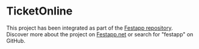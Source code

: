 # TicketOnline

This project has been integrated as part of the [Festapp repository](https://github.com/vkh-cr/festapp).  
Discover more about the project on [Festapp.net](https://festapp.net) or search for "festapp" on GitHub.
